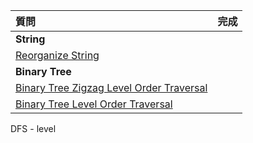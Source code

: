 |質問|完成|
|:--|:--:|
|**String**|
|[Reorganize String](https://leetcode.com/problems/reorganize-string/)||
|**Binary Tree**|
|[Binary Tree Zigzag Level Order Traversal](https://leetcode.com/problems/binary-tree-zigzag-level-order-traversal)||
|[Binary Tree Level Order Traversal](https://leetcode.com/problems/binary-tree-level-order-traversal/)||

DFS - level
